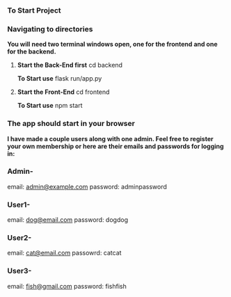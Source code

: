 ### To Start Project

### Navigating to directories
**You will need two terminal windows open, 
one for the frontend and one for the backend.**

1. **Start the Back-End first**
   cd backend
   
   **To Start use**
   flask run/app.py

3. **Start the Front-End**
   cd frontend

   **To Start use**
   npm start

### The app should start in your browser

**I have made a couple users along with one admin. 
Feel free to register your own membership or here 
are their emails and passwords for logging in:**

### Admin-
email: admin@example.com
password: adminpassword

### User1-
email: dog@email.com
password: dogdog

### User2-
email: cat@email.com
passowrd: catcat

### User3-
email: fish@gmail.com
password: fishfish

